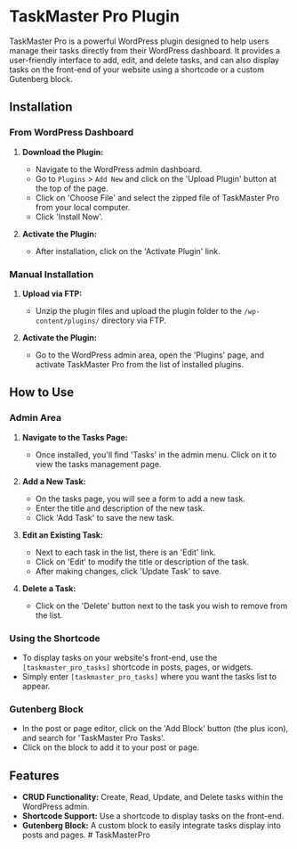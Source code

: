 # TaskMaster Pro Plugin

TaskMaster Pro is a powerful WordPress plugin designed to help users manage their tasks directly from their WordPress dashboard. It provides a user-friendly interface to add, edit, and delete tasks, and can also display tasks on the front-end of your website using a shortcode or a custom Gutenberg block.

## Installation

### From WordPress Dashboard

1. **Download the Plugin:**
    - Navigate to the WordPress admin dashboard.
    - Go to `Plugins` > `Add New` and click on the 'Upload Plugin' button at the top of the page.
    - Click on 'Choose File' and select the zipped file of TaskMaster Pro from your local computer.
    - Click 'Install Now'.

2. **Activate the Plugin:**
    - After installation, click on the 'Activate Plugin' link.

### Manual Installation

1. **Upload via FTP:**
    - Unzip the plugin files and upload the plugin folder to the `/wp-content/plugins/` directory via FTP.

2. **Activate the Plugin:**
    - Go to the WordPress admin area, open the 'Plugins' page, and activate TaskMaster Pro from the list of installed plugins.

## How to Use

### Admin Area

1. **Navigate to the Tasks Page:**
    - Once installed, you'll find 'Tasks' in the admin menu. Click on it to view the tasks management page.

2. **Add a New Task:**
    - On the tasks page, you will see a form to add a new task.
    - Enter the title and description of the new task.
    - Click 'Add Task' to save the new task.

3. **Edit an Existing Task:**
    - Next to each task in the list, there is an 'Edit' link.
    - Click on 'Edit' to modify the title or description of the task.
    - After making changes, click 'Update Task' to save.

4. **Delete a Task:**
    - Click on the 'Delete' button next to the task you wish to remove from the list.

### Using the Shortcode

- To display tasks on your website's front-end, use the `[taskmaster_pro_tasks]` shortcode in posts, pages, or widgets.
- Simply enter `[taskmaster_pro_tasks]` where you want the tasks list to appear.

### Gutenberg Block

- In the post or page editor, click on the 'Add Block' button (the plus icon), and search for 'TaskMaster Pro Tasks'.
- Click on the block to add it to your post or page.

## Features

- **CRUD Functionality:** Create, Read, Update, and Delete tasks within the WordPress admin.
- **Shortcode Support:** Use a shortcode to display tasks on the front-end.
- **Gutenberg Block:** A custom block to easily integrate tasks display into posts and pages.
#   T a s k M a s t e r P r o 
 
 
